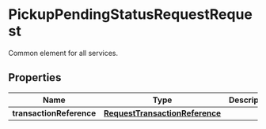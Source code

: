 

# PickupPendingStatusRequestRequest

Common element for all services.

## Properties

| Name | Type | Description | Notes |
|------------ | ------------- | ------------- | -------------|
|**transactionReference** | [**RequestTransactionReference**](RequestTransactionReference.md) |  |  [optional] |



